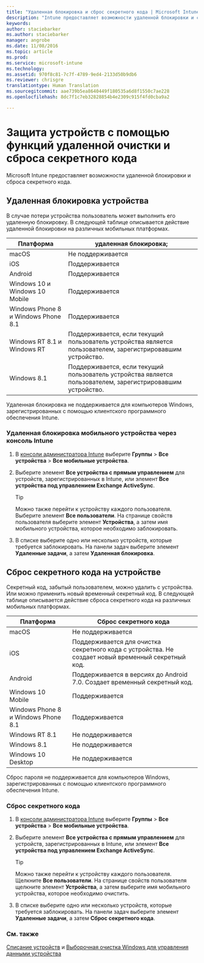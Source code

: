 ```yaml
---
title: "Удаленная блокировка и сброс секретного кода | Microsoft Intune"
description: "Intune предоставляет возможности удаленной блокировки и сброса секретного кода."
keywords: 
author: staciebarker
ms.author: staciebarker
manager: angrobe
ms.date: 11/08/2016
ms.topic: article
ms.prod: 
ms.service: microsoft-intune
ms.technology: 
ms.assetid: 970f8c81-7c7f-4789-9ed4-2133d50b9db6
ms.reviewer: chrisgre
translationtype: Human Translation
ms.sourcegitcommit: aae739b5ea8640449f180535a6d8f1550c7ae228
ms.openlocfilehash: 8dc7f1c7eb32828854b4e2309c915f4fd0cba9a2

---
```

# <a name="help-protect-your-devices-with-remote-lock-and-passcode-reset"></a>Защита устройств с помощью функций удаленной очистки и сброса секретного кода
Microsoft Intune предоставляет возможности удаленной блокировки и сброса секретного кода.

## <a name="lock-a-device-remotely"></a>Удаленная блокировка устройства
В случае потери устройства пользователь может выполнить его удаленную блокировку. В следующей таблице описывается действие удаленной блокировки на различных мобильных платформах.

|Платформа|удаленная блокировка;|
|------------|---------------|
|macOS|Не поддерживается|
|iOS|Поддерживается|
|Android|Поддерживается|
|Windows 10 и Windows 10 Mobile|Поддерживается|
|Windows Phone 8 и Windows Phone 8.1|Поддерживается|
|Windows RT 8.1 и Windows RT|Поддерживается, если текущий пользователь устройства является пользователем, зарегистрировавшим устройство.|
|Windows 8.1|Поддерживается, если текущий пользователь устройства является пользователем, зарегистрировавшим устройство.|

Удаленная блокировка не поддерживается для компьютеров Windows, зарегистрированных с помощью клиентского программного обеспечения Intune.

### <a name="lock-a-mobile-device-remotely-through-the-intune-console"></a>Удаленная блокировка мобильного устройства через консоль Intune

1.  В [консоли администратора Intune](https://manage.microsoft.com/) выберите **Группы** &gt; **Все устройства** &gt; **Все мобильные устройства**.

2.  Выберите элемент **Все устройства с прямым управлением** для устройств, зарегистрированных в Intune, или элемент **Все устройства под управлением Exchange ActiveSync**.

    > [!TIP]
    > Можно также перейти к устройству каждого пользователя. Выберите элемент **Все пользователи**. На странице свойств пользователя выберите элемент **Устройства**, а затем имя мобильного устройства, которое необходимо заблокировать.

3.  В списке выберите одно или несколько устройств, которые требуется заблокировать. На панели задач выберите элемент **Удаленные задачи**, а затем **Удаленная блокировка**.

## <a name="reset-the-passcode-on-a-device"></a>Сброс секретного кода на устройстве
Секретный код, забытый пользователем, можно удалить с устройства. Или можно применить новый временный секретный код. В следующей таблице описывается действие сброса секретного кода на различных мобильных платформах.

|Платформа|Сброс секретного кода|
|------------|------------------|
|macOS|Не поддерживается|
|iOS|Поддерживается для очистка секретного кода с устройства. Не создает новый временный секретный код.|
|Android|Поддерживается в версиях до Android 7.0. Создает временный секретный код.|
|Windows 10 Mobile|Поддерживается|
|Windows Phone 8 и Windows Phone 8.1|Поддерживается|
|Windows RT 8.1|Не поддерживается|
|Windows 8.1|Не поддерживается|
|Windows 10 Desktop|Не поддерживается|

Сброс пароля не поддерживается для компьютеров Windows, зарегистрированных с помощью клиентского программного обеспечения Intune.

### <a name="reset-a-passcode"></a>Сброс секретного кода

1.  В [консоли администратора Intune](https://manage.microsoft.com/) выберите **Группы** &gt; **Все устройства** &gt; **Все мобильные устройства**.

2.  Выберите элемент **Все устройства с прямым управлением** для устройств, зарегистрированных в Intune, или элемент **Все устройства под управлением Exchange ActiveSync**.

    > [!TIP]
    > Можно также перейти к устройству каждого пользователя. Щелкните **Все пользователи**. На странице свойств пользователя щелкните элемент **Устройства**, а затем выберите имя мобильного устройства, которое необходимо очистить.

3.  В списке выберите одно или несколько устройств, которые требуется заблокировать. На панели задач выберите элемент **Удаленные задачи**, а затем **Сброс секретного кода**.


### <a name="see-also"></a>См. также
[Списание устройств](retire-devices-from-microsoft-intune-management.md) и [Выборочная очистка Windows для управления данными устройства](http://technet.microsoft.com/library/dn486874.aspx)



<!--HONumber=Nov16_HO4-->


